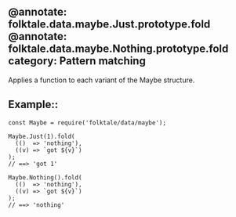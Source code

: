 @annotate: folktale.data.maybe.Just.prototype.fold
@annotate: folktale.data.maybe.Nothing.prototype.fold
category: Pattern matching
---

Applies a function to each variant of the Maybe structure.


## Example::

    const Maybe = require('folktale/data/maybe');

    Maybe.Just(1).fold(
      (()  => 'nothing'),
      ((v) => `got ${v}`)
    );
    // ==> 'got 1'

    Maybe.Nothing().fold(
      (()  => 'nothing'),
      ((v) => `got ${v}`)
    );
    // ==> 'nothing'